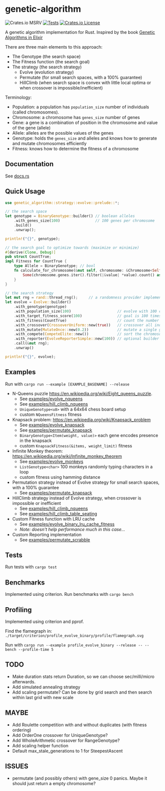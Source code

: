 # genetic-algorithm

![Crates.io MSRV][cmb]
[![Tests][teb]][tel]
[![Crates.io License][lib]][lil]

[cmb]: https://img.shields.io/crates/msrv/genetic-algorithm
[teb]: https://github.com/basvanwesting/genetic-algorithm/actions/workflows/rust.yml/badge.svg
[lib]: https://img.shields.io/crates/l/genetic-algorithm

[tel]: https://github.com/basvanwesting/genetic-algorithm/actions/workflows/rust.yml
[lil]: COPYRIGHT.txt

A genetic algorithm implementation for Rust.
Inspired by the book [Genetic Algorithms in Elixir](https://pragprog.com/titles/smgaelixir/genetic-algorithms-in-elixir/)

There are three main elements to this approach:
* The Genotype (the search space)
* The Fitness function (the search goal)
* The strategy (the search strategy)
    * Evolve (evolution strategy)
    * Permutate (for small search spaces, with a 100% guarantee)
    * HillClimb (when search space is convex with little local optima or when crossover is impossible/inefficient)

Terminology:
* Population: a population has `population_size` number of individuals (called chromosomes).
* Chromosome: a chromosome has `genes_size` number of genes
* Gene: a gene is a combination of position in the chromosome and value of the gene (allele)
* Allele: alleles are the possible values of the genes
* Genotype: holds the `genes_size` and alleles and knows how to generate and mutate chromosomes efficiently
* Fitness: knows how to determine the fitness of a chromosome

## Documentation

See [docs.rs](https://docs.rs/genetic_algorithm/latest/genetic_algorithm)

## Quick Usage

```rust
use genetic_algorithm::strategy::evolve::prelude::*;

// the search space
let genotype = BinaryGenotype::builder() // boolean alleles
    .with_genes_size(100)                // 100 genes per chromosome
    .build()
    .unwrap();

println!("{}", genotype);

// the search goal to optimize towards (maximize or minimize)
#[derive(Clone, Debug)]
pub struct CountTrue;
impl Fitness for CountTrue {
    type Allele = BinaryGenotype; // bool
    fn calculate_for_chromosome(&mut self, chromosome: &Chromosome<Self::Allele>) -> Option<FitnessValue> {
        Some(chromosome.genes.iter().filter(|&value| *value).count() as FitnessValue)
    }
}

// the search strategy
let mut rng = rand::thread_rng();     // a randomness provider implementing Trait rand::Rng
let evolve = Evolve::builder()
    .with_genotype(genotype)
    .with_population_size(100)                     // evolve with 100 chromosomes
    .with_target_fitness_score(100)                // goal is 100 times true in the best chromosome
    .with_fitness(CountTrue)                       // count the number of true values in the chromosomes
    .with_crossover(CrossoverUniform::new(true))   // crossover all individual genes between 2 chromosomes for offspring
    .with_mutate(MutateOnce::new(0.2))             // mutate a single gene with a 20% probability per chromosome
    .with_compete(CompeteElite::new())             // sort the chromosomes by fitness to determine crossover order
    .with_reporter(EvolveReporterSimple::new(100)) // optional builder step, report every 100 generations
    .call(&mut rng);
    .unwrap()

println!("{}", evolve);
```

## Examples
Run with `cargo run --example [EXAMPLE_BASENAME] --release`

* N-Queens puzzle https://en.wikipedia.org/wiki/Eight_queens_puzzle.
    * See [examples/evolve_nqueens](../main/examples/evolve_nqueens.rs)
    * See [examples/hill_climb_nqueens](../main/examples/hill_climb_nqueens.rs)
    * `UniqueGenotype<u8>` with a 64x64 chess board setup
    * custom `NQueensFitness` fitness
* Knapsack problem: https://en.wikipedia.org/wiki/Knapsack_problem
    * See [examples/evolve_knapsack](../main/examples/evolve_knapsack.rs)
    * See [examples/permutate_knapsack](../main/examples/permutate_knapsack.rs)
    * `BinaryGenotype<Item(weight, value)>` each gene encodes presence in the knapsack
    * custom `KnapsackFitness(&items, weight_limit)` fitness
* Infinite Monkey theorem: https://en.wikipedia.org/wiki/Infinite_monkey_theorem
    * See [examples/evolve_monkeys](../main/examples/evolve_monkeys.rs)
    * `ListGenotype<char>` 100 monkeys randomly typing characters in a loop
    * custom fitness using hamming distance
* Permutation strategy instead of Evolve strategy for small search spaces, with a 100% guarantee
    * See [examples/permutate_knapsack](../main/examples/permutate_knapsack.rs)
* HillClimb strategy instead of Evolve strategy, when crossover is impossible or inefficient
    * See [examples/hill_climb_nqueens](../main/examples/hill_climb_nqueens.rs)
    * See [examples/hill_climb_table_seating](../main/examples/hill_climb_table_seating.rs)
* Custom Fitness function with LRU cache
    * See [examples/evolve_binary_lru_cache_fitness](../main/examples/evolve_binary_lru_cache_fitness.rs)
    * _Note: doesn't help performance much in this case..._
* Custom Reporting implementation
    * See [examples/permutate_scrabble](../main/examples/permutate_scrabble.rs)


## Tests
Run tests with `cargo test`

## Benchmarks
Implemented using criterion. Run benchmarks with `cargo bench`

## Profiling
Implemented using criterion and pprof.

Find the flamegraph in: `./target/criterion/profile_evolve_binary/profile/flamegraph.svg`

Run with `cargo run --example profile_evolve_binary --release -- --bench --profile-time 5`

## TODO
* Make duration stats return Duration, so we can choose sec/milli/micro afterwards.
* Add simulated annealing strategy
* Add scaling permutate? Can be done by grid search and then search within last grid with new scale

## MAYBE
* Add Roulette competition with and without duplicates (with fitness ordering)
* Add OrderOne crossover for UniqueGenotype?
* Add WholeArithmetic crossover for RangeGenotype?
* Add scaling helper function
* Default max_stale_generations to 1 for SteepestAscent

## ISSUES
* permutate (and possibly others) with gene_size 0 panics. Maybe it should just return a empty chromosome?

